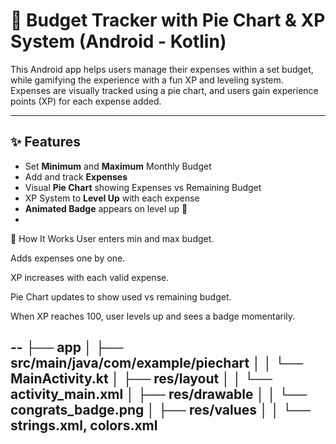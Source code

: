 # 🧁 Budget Tracker with Pie Chart & XP System (Android - Kotlin)

This Android app helps users manage their expenses within a set budget, while gamifying the experience with a fun XP and leveling system. Expenses are visually tracked using a pie chart, and users gain experience points (XP) for each expense added.

---

## ✨ Features

-  Set **Minimum** and **Maximum** Monthly Budget
-  Add and track **Expenses**
-  Visual **Pie Chart** showing Expenses vs Remaining Budget
-  XP System to **Level Up** with each expense
-  **Animated Badge** appears on level up 🎉
- 
🎯 How It Works
User enters min and max budget.

Adds expenses one by one.

XP increases with each valid expense.

Pie Chart updates to show used vs remaining budget.

When XP reaches 100, user levels up and sees a badge momentarily.

--
├── app
│   ├── src/main/java/com/example/piechart
│   │   └── MainActivity.kt
│   ├── res/layout
│   │   └── activity_main.xml
│   ├── res/drawable
│   │   └── congrats_badge.png
│   ├── res/values
│   │   └── strings.xml, colors.xml
--
